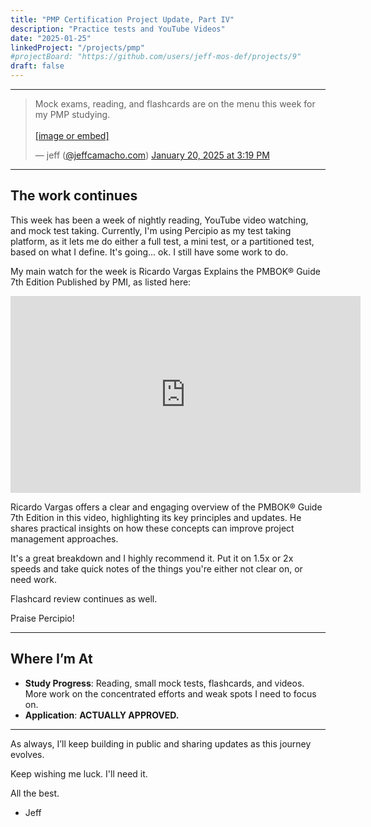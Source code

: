 ```yaml
---
title: "PMP Certification Project Update, Part IV"
description: "Practice tests and YouTube Videos"
date: "2025-01-25"
linkedProject: "/projects/pmp"
#projectBoard: "https://github.com/users/jeff-mos-def/projects/9"
draft: false
---
```


---

<blockquote class="bluesky-embed" data-bluesky-uri="at://did:plc:p7ufep6w7td4b3gg7eijyhmm/app.bsky.feed.post/3lg7bbohkgk25" data-bluesky-cid="bafyreigsmzistco2vrv7dugi3qhe4kiidettkn6wv4g2hd7pozwuwp6lzm"><p lang="en">Mock exams, reading, and flashcards are on the menu this week for my PMP studying.<br><br><a href="https://bsky.app/profile/did:plc:p7ufep6w7td4b3gg7eijyhmm/post/3lg7bbohkgk25?ref_src=embed">[image or embed]</a></p>&mdash; jeff (<a href="https://bsky.app/profile/did:plc:p7ufep6w7td4b3gg7eijyhmm?ref_src=embed">@jeffcamacho.com</a>) <a href="https://bsky.app/profile/did:plc:p7ufep6w7td4b3gg7eijyhmm/post/3lg7bbohkgk25?ref_src=embed">January 20, 2025 at 3:19 PM</a></blockquote><script async src="https://embed.bsky.app/static/embed.js" charset="utf-8"></script>

---

## The work continues

This week has been a week of nightly reading, YouTube video watching, and mock test taking. Currently, I'm using Percipio as my test taking platform, as it lets me do either a full test, a mini test, or a partitioned test, based on what I define. It's going... ok. I still have some work to do.

My main watch for the week is Ricardo Vargas Explains the PMBOK® Guide 7th Edition Published by PMI, as listed here:

<iframe width="560" height="315" src="https://www.youtube.com/embed/HVlrxOQoSUw?si=zsaaDMeIenPXSYw_" title="YouTube video player" frameborder="0" allow="accelerometer; autoplay; clipboard-write; encrypted-media; gyroscope; picture-in-picture; web-share" referrerpolicy="strict-origin-when-cross-origin" allowfullscreen></iframe>

Ricardo Vargas offers a clear and engaging overview of the PMBOK® Guide 7th Edition in this video, highlighting its key principles and updates. He shares practical insights on how these concepts can improve project management approaches.

It's a great breakdown and I highly recommend it. Put it on 1.5x or 2x speeds and take quick notes of the things you're either not clear on, or need work.

Flashcard review continues as well.

Praise Percipio!

---

## Where I’m At

- **Study Progress**: Reading, small mock tests, flashcards, and videos. More work on the concentrated efforts and weak spots I need to focus on.
- **Application**: **ACTUALLY APPROVED.**

---

As always, I’ll keep building in public and sharing updates as this journey evolves.

Keep wishing me luck. I'll need it.

All the best.

- Jeff